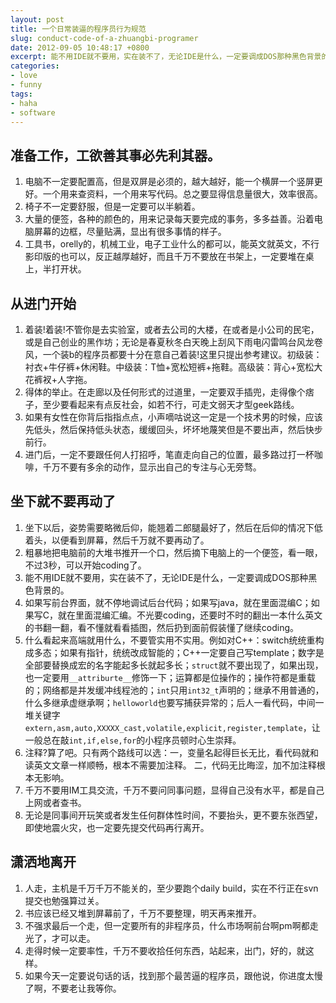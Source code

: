 ```yaml
---
layout: post
title: 一个日常装逼的程序员行为规范
slug: conduct-code-of-a-zhuangbi-programer
date: 2012-09-05 10:48:17 +0800
excerpt: 能不用IDE就不要用，实在装不了，无论IDE是什么，一定要调成DOS那种黑色背景的。
categories:
- love
- funny
tags:
- haha
- software
---
```


## 准备工作，工欲善其事必先利其器。

1. 电脑不一定要配置高，但是双屏是必须的，越大越好，能一个横屏一个竖屏更好。一个用来查资料，一个用来写代码。总之要显得信息量很大，效率很高。
2. 椅子不一定要舒服，但是一定要可以半躺着。
3. 大量的便签，各种的颜色的，用来记录每天要完成的事务，多多益善。沿着电脑屏幕的边框，尽量贴满，显出有很多事情的样子。
4. 工具书，orelly的，机械工业，电子工业什么的都可以，能英文就英文，不行影印版的也可以，反正越厚越好，而且千万不要放在书架上，一定要堆在桌上，半打开状。

## 从进门开始

1. 着装!着装!不管你是去实验室，或者去公司的大楼，在或者是小公司的民宅，或是自己创业的黑作坊；无论是春夏秋冬白天晚上刮风下雨电闪雷鸣台风龙卷风，一个装b的程序员都要十分在意自己着装!这里只提出参考建议。初级装：衬衣+牛仔裤+休闲鞋。中级装：T恤+宽松短裤+拖鞋。高级装：背心+宽松大花裤衩+人字拖。
2. 得体的举止。在走廊以及任何形式的过道里，一定要双手插兜，走得像个痞子，至少要看起来有点反社会，如若不行，可走文弱天才型geek路线。
3. 如果有女性在你背后指指点点，小声嘀咕说这一定是一个技术男的时候，应该先低头，然后保持低头状态，缓缓回头，坏坏地蔑笑但是不要出声，然后快步前行。
4. 进门后，一定不要跟任何人打招呼，笔直走向自己的位置，最多路过打一杯咖啡，千万不要有多余的动作，显示出自己的专注与心无旁骛。


## 坐下就不要再动了

1. 坐下以后，姿势需要略微后仰，能翘着二郎腿最好了，然后在后仰的情况下低着头，以便看到屏幕，然后千万就不要再动了。
2. 粗暴地把电脑前的大堆书推开一个口，然后摘下电脑上的一个便签，看一眼，不过3秒，可以开始coding了。
3. 能不用IDE就不要用，实在装不了，无论IDE是什么，一定要调成DOS那种黑色背景的。
4. 如果写前台界面，就不停地调试后台代码；如果写java，就在里面混编C；如果写C，就在里面混编汇编。不光要coding，还要时不时的翻出一本什么英文的书翻一翻，看不懂就看看插图，然后扔到面前假装懂了继续coding。
5. 什么看起来高端就用什么，不要管实用不实用。例如对C++：switch统统重构成多态；如果有指针，统统改成智能的；C++一定要自己写template；数字是全部要替换成宏的名字能起多长就起多长；`struct`就不要出现了，如果出现，也一定要用`__attriburte__`修饰一下；运算都是位操作的；操作符都是重载的；网络都是并发缓冲线程池的；`int`只用`int32_t`声明的；继承不用普通的，什么多继承虚继承啊；`helloworld`也要写捕获异常的；后人一看代码，中间一堆关键字`extern,asm,auto,XXXXX_cast,volatile,explicit,register,template`，让一般总在敲`int,if,else,for`的小程序员顿时心生崇拜。
6. 注释?算了吧。只有两个路线可以选：一，变量名起得巨长无比，看代码就和读英文文章一样顺畅，根本不需要加注释。 二，代码无比晦涩，加不加注释根本无影响。
7. 千万不要用IM工具交流，千万不要问同事问题，显得自己没有水平，都是自己上网或者查书。
8. 无论是同事间开玩笑或者发生任何群体性时间，不要抬头，更不要东张西望，即使地震火灾，也一定要先提交代码再行离开。

## 潇洒地离开

1. 人走，主机是千万千万不能关的，至少要跑个daily build，实在不行正在svn提交也勉强算过关。
2. 书应该已经又堆到屏幕前了，千万不要整理，明天再来推开。
3. 不强求最后一个走，但一定要所有的非程序员，什么市场啊前台啊pm啊都走光了，才可以走。
4. 走得时候一定要率性，千万不要收拾任何东西，站起来，出门，好的，就这样。
5. 如果今天一定要说句话的话，找到那个最苦逼的程序员，跟他说，你进度太慢了啊，不要老让我等你。

